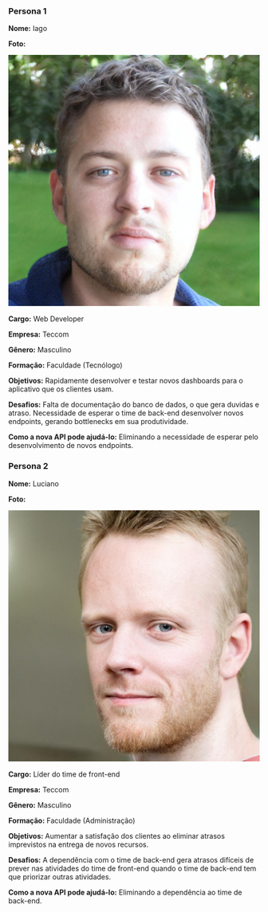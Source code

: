 ### Persona 1

**Nome:** Iago

**Foto:**

![](persona-1.jpg)

**Cargo:** Web Developer

**Empresa:** Teccom

**Gênero:** Masculino

**Formação:** Faculdade (Tecnólogo)

**Objetivos:** Rapidamente desenvolver e testar novos dashboards para o aplicativo que os clientes usam.

**Desafios:** Falta de documentação do banco de dados, o que gera duvidas e atraso. Necessidade de esperar o time de back-end desenvolver novos endpoints, gerando bottlenecks em sua produtividade.

**Como a nova API pode ajudá-lo:** Eliminando a necessidade de esperar pelo desenvolvimento de novos endpoints.





### Persona 2

**Nome:** Luciano

**Foto:**

![](persona-2.jpg)

**Cargo:** Líder do time de front-end

**Empresa:** Teccom

**Gênero:** Masculino

**Formação:** Faculdade (Administração)

**Objetivos:** Aumentar a satisfação dos clientes ao eliminar atrasos imprevistos na entrega de novos recursos.

**Desafios:** A dependência com o time de back-end gera atrasos difíceis de prever nas atividades do time de front-end quando o time de back-end tem que priorizar outras atividades.

**Como a nova API pode ajudá-lo:** Eliminando a dependência ao time de back-end.
